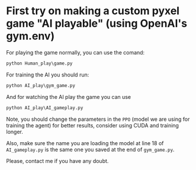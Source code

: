 # First try on making a custom pyxel game "AI playable" (using OpenAI's gym.env)

For playing the game normally, you can use the comand:
```python
python Human_play\game.py
```

For training the AI you should run:
```python
python AI_play\gym_game.py
```

And for watching the AI play the game you can use
```python
python AI_play\AI_gameplay.py
```

Note, you should change the parameters in the `PPO` (model we are using for training the agent) for better results, consider using CUDA and training longer.

Also, make sure the name you are loading the model at line 18 of `AI_gameplay.py` is the same one you saved at the end of `gym_game.py`.

Please, contact me if you have any doubt.
